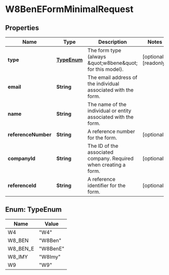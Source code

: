 

# W8BenEFormMinimalRequest


## Properties

| Name | Type | Description | Notes |
|------------ | ------------- | ------------- | -------------|
|**type** | [**TypeEnum**](#TypeEnum) | The form type (always \&quot;w8bene\&quot; for this model). |  [optional] [readonly] |
|**email** | **String** | The email address of the individual associated with the form. |  |
|**name** | **String** | The name of the individual or entity associated with the form. |  |
|**referenceNumber** | **String** | A reference number for the form. |  [optional] |
|**companyId** | **String** | The ID of the associated company. Required when creating a form. |  [optional] |
|**referenceId** | **String** | A reference identifier for the form. |  [optional] |



## Enum: TypeEnum

| Name | Value |
|---- | -----|
| W4 | &quot;W4&quot; |
| W8_BEN | &quot;W8Ben&quot; |
| W8_BEN_E | &quot;W8BenE&quot; |
| W8_IMY | &quot;W8Imy&quot; |
| W9 | &quot;W9&quot; |



